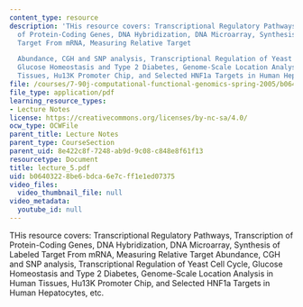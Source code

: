 ```yaml
---
content_type: resource
description: 'THis resource covers: Transcriptional Regulatory Pathways, Transcription
  of Protein-Coding Genes, DNA Hybridization, DNA Microarray, Synthesis of Labeled
  Target From mRNA, Measuring Relative Target

  Abundance, CGH and SNP analysis, Transcriptional Regulation of Yeast Cell Cycle,
  Glucose Homeostasis and Type 2 Diabetes, Genome-Scale Location Analysis in Human
  Tissues, Hu13K Promoter Chip, and Selected HNF1a Targets in Human Hepatocytes, etc.'
file: /courses/7-90j-computational-functional-genomics-spring-2005/b06403228be6bdca6e7cff1e1ed07375_lecture_5.pdf
file_type: application/pdf
learning_resource_types:
- Lecture Notes
license: https://creativecommons.org/licenses/by-nc-sa/4.0/
ocw_type: OCWFile
parent_title: Lecture Notes
parent_type: CourseSection
parent_uid: 8e422c8f-7248-ab9d-9c08-c848e8f61f13
resourcetype: Document
title: lecture_5.pdf
uid: b0640322-8be6-bdca-6e7c-ff1e1ed07375
video_files:
  video_thumbnail_file: null
video_metadata:
  youtube_id: null
---
```

THis resource covers: Transcriptional Regulatory Pathways, Transcription of Protein-Coding Genes, DNA Hybridization, DNA Microarray, Synthesis of Labeled Target From mRNA, Measuring Relative Target
Abundance, CGH and SNP analysis, Transcriptional Regulation of Yeast Cell Cycle, Glucose Homeostasis and Type 2 Diabetes, Genome-Scale Location Analysis in Human Tissues, Hu13K Promoter Chip, and Selected HNF1a Targets in Human Hepatocytes, etc.